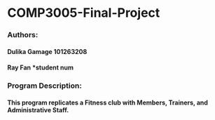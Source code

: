 # COMP3005-Final-Project
### Authors: 
#### Dulika Gamage 101263208
#### Ray Fan *student num
### Program Description: 
#### This program replicates a Fitness club with Members, Trainers, and Administrative Staff. 

